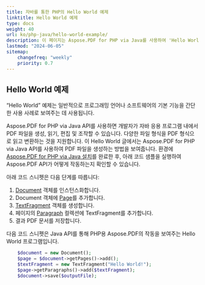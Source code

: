 ```yaml
---
title: 자바를 통한 PHP의 Hello World 예제
linktitle: Hello World 예제
type: docs
weight: 40
url: ko/php-java/hello-world-example/
description: 이 페이지는 Aspose.PDF for PHP via Java를 사용하여 'Hello World' 텍스트가 포함된 PDF 문서를 생성하는 간단한 프로그래밍 방법을 보여줍니다.
lastmod: "2024-06-05"
sitemap:
    changefreq: "weekly"
    priority: 0.7
---
```


## Hello World 예제

“Hello World” 예제는 일반적으로 프로그래밍 언어나 소프트웨어의 기본 기능을 간단한 사용 사례로 보여주는 데 사용됩니다.

Aspose.PDF for PHP via Java API를 사용하면 개발자가 자바 응용 프로그램 내에서 PDF 파일을 생성, 읽기, 편집 및 조작할 수 있습니다. 다양한 파일 형식을 PDF 형식으로 읽고 변환하는 것을 지원합니다. 이 Hello World 글에서는 Aspose.PDF for PHP via Java API를 사용하여 PDF 파일을 생성하는 방법을 보여줍니다. 환경에 [Aspose.PDF for PHP via Java 설치](/pdf/php-java/installation/)를 완료한 후, 아래 코드 샘플을 실행하여 Aspose.PDF API가 어떻게 작동하는지 확인할 수 있습니다.

아래 코드 스니펫은 다음 단계를 따릅니다:


1. [Document](https://reference.aspose.com/pdf/java/com.aspose.pdf/class-use/Document) 객체를 인스턴스화합니다.
1. Document 객체에 [Page](https://reference.aspose.com/pdf/java/com.aspose.pdf.class-use/page)를 추가합니다.
1. [TextFragment](https://reference.aspose.com/pdf/java/com.aspose.pdf.class-use/TextFragment) 객체를 생성합니다.
1. 페이지의 [Paragraph](https://reference.aspose.com/pdf/java/com.aspose.pdf/Paragraphs) 컬렉션에 TextFragment를 추가합니다.
1. 결과 PDF 문서를 저장합니다.

다음 코드 스니펫은 Java API를 통해 PHP용 Aspose.PDF의 작동을 보여주는 Hello World 프로그램입니다.

```php
    $document = new Document();    
    $page = $document->getPages()->add();
    $textFragment = new TextFragment("Hello World!");    
    $page->getParagraphs()->add($textFragment);
    $document->save($outputFile);
```